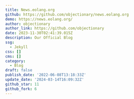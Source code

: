 ```yaml
---
title: News.eolang.org
github: https://github.com/objectionary/news.eolang.org
demo: https://news.eolang.org/
author: objectionary
author_link: https://github.com/objectionary
date: 2023-11-30T02:41:39.015Z
description: Our Official Blog
ssg:
  - Jekyll
css: []
cms: []
category:
  - Blog
draft: false
publish_date: '2022-06-08T13:18:33Z'
update_date: '2024-03-14T16:09:32Z'
github_star: 11
github_fork: 6
---
```

